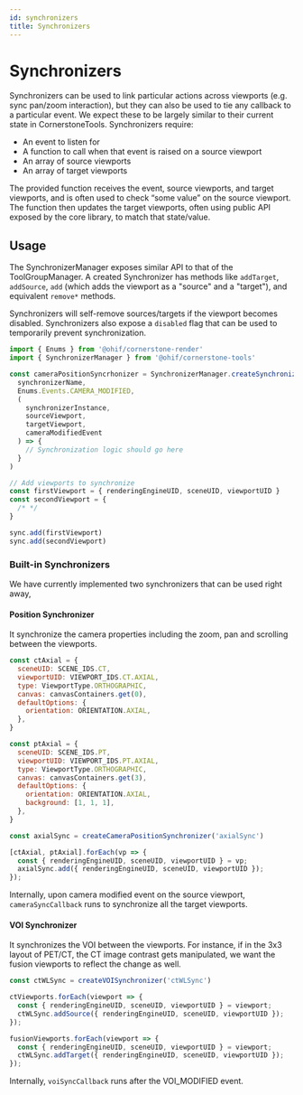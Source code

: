 ```yaml
---
id: synchronizers
title: Synchronizers
---
```



# Synchronizers

Synchronizers can be used to link particular actions across viewports (e.g. sync pan/zoom interaction), but they can also be used to tie any callback to a particular event. We expect these to be largely similar to their current state in CornerstoneTools. Synchronizers require:

- An event to listen for
- A function to call when that event is raised on a source viewport
- An array of source viewports
- An array of target viewports

The provided function receives the event, source viewports, and target viewports, and is often used to check “some value” on the source viewport. The function then updates the target viewports, often using public API exposed by the core library, to match that state/value.



## Usage

The SynchronizerManager exposes similar API to that of the ToolGroupManager. A
created Synchronizer has methods like `addTarget`, `addSource`, `add` (which adds
the viewport as a "source" and a "target"), and equivalent `remove*` methods.

Synchronizers will self-remove sources/targets if the viewport becomes disabled.
Synchronizers also expose a `disabled` flag that can be used to temporarily prevent
synchronization.


```js
import { Enums } from '@ohif/cornerstone-render'
import { SynchronizerManager } from '@ohif/cornerstone-tools'

const cameraPositionSyncrhonizer = SynchronizerManager.createSynchronizer(
  synchronizerName,
  Enums.Events.CAMERA_MODIFIED,
  (
    synchronizerInstance,
    sourceViewport,
    targetViewport,
    cameraModifiedEvent
  ) => {
    // Synchronization logic should go here
  }
)

// Add viewports to synchronize
const firstViewport = { renderingEngineUID, sceneUID, viewportUID }
const secondViewport = {
  /* */
}

sync.add(firstViewport)
sync.add(secondViewport)
```

### Built-in Synchronizers
We have currently implemented two synchronizers that can be used right away,
#### Position Synchronizer
It synchronize the camera properties including the zoom, pan and scrolling between the viewports.

```js
const ctAxial = {
  sceneUID: SCENE_IDS.CT,
  viewportUID: VIEWPORT_IDS.CT.AXIAL,
  type: ViewportType.ORTHOGRAPHIC,
  canvas: canvasContainers.get(0),
  defaultOptions: {
    orientation: ORIENTATION.AXIAL,
  },
}

const ptAxial = {
  sceneUID: SCENE_IDS.PT,
  viewportUID: VIEWPORT_IDS.PT.AXIAL,
  type: ViewportType.ORTHOGRAPHIC,
  canvas: canvasContainers.get(3),
  defaultOptions: {
    orientation: ORIENTATION.AXIAL,
    background: [1, 1, 1],
  },
}

const axialSync = createCameraPositionSynchronizer('axialSync')

[ctAxial, ptAxial].forEach(vp => {
  const { renderingEngineUID, sceneUID, viewportUID } = vp;
  axialSync.add({ renderingEngineUID, sceneUID, viewportUID });
});

```

Internally, upon camera modified event on the source viewport, `cameraSyncCallback` runs to synchronize all the target viewports.


#### VOI Synchronizer
It synchronizes the VOI between the viewports. For instance, if in the 3x3 layout of PET/CT, the CT image contrast gets manipulated, we want the fusion viewports to reflect the change as well.

```js
const ctWLSync = createVOISynchronizer('ctWLSync')

ctViewports.forEach(viewport => {
  const { renderingEngineUID, sceneUID, viewportUID } = viewport;
  ctWLSync.addSource({ renderingEngineUID, sceneUID, viewportUID });
});

fusionViewports.forEach(viewport => {
  const { renderingEngineUID, sceneUID, viewportUID } = viewport;
  ctWLSync.addTarget({ renderingEngineUID, sceneUID, viewportUID });
});
```


Internally, `voiSyncCallback` runs after the VOI_MODIFIED event.

